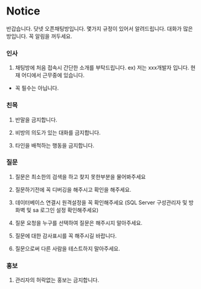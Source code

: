 # Notice

반갑습니다. 닷넷 오픈채팅방입니다. 몇가지 규정이 있어서 알려드립니다.
대화가 많은 방입니다. 꼭 알림을 꺼두세요.


### 인사 

1. 채팅방에 처음 접속시 간단한 소개를 부탁드립니다. 
ex) 저는 xxx개발자 입니다. 현재 어디에서 근무중에 있습니다.
* 꼭 필수는 아닙니다.

### 친목

1. 반말을 금지합니다.

2. 비방의 의도가 있는 대화를 금지합니다.

3. 타인을 배척하는 행동을 금지합니다.

### 질문

1. 질문은 최소한의 검색을 하고 찾지 못한부분을 물어봐주세요

2. 질문하기전에 꼭 디버깅을 해주시고 확인을 해주세요.

3. 데이터베이스 연결시 원격설정을 꼭 확인해주세요 
  (SQL Server 구성관리자 및 방화벽 및 sa 로그인 설정 확인해주세요)

4. 질문 요청을 누구를 선택하여 질문은 해주시지 말아주세요.

5. 질문에 대한 감사표시를 꼭 해주시길 바랍니다.

6. 질문으로써 다른 사람을 테스트하지 말아주세요.


### 홍보

1. 관리자의 허락없는 홍보는 금지합니다.
